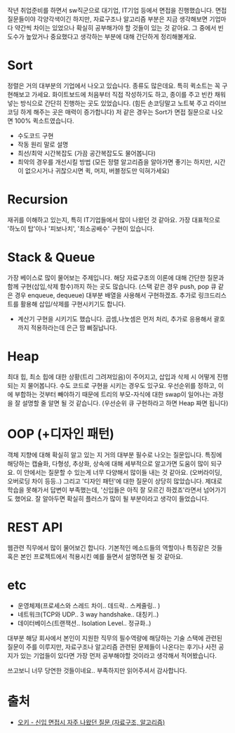 
작년 취업준비를 하면서 sw직군으로 대기업, IT기업 등에서 면접을 진행했습니다.
면접 질문들이야 각양각색이긴 하지만, 자료구조나 알고리즘 부분은 지금 생각해보면 기업마다 약간씩 차이는 있었으나 확실히 공부해가야 할 것들이 있는 것 같아요.
그 중에서 빈도수가 높았거나 중요했다고 생각하는 부분에 대해 간단하게 정리해볼게요.

# Sort
정렬은 거의 대부분의 기업에서 나오고 있습니다. 종류도 많은데요. 특히 퀵소트는 꼭 구현해보고 가세요.
화이트보드에 처음부터 직접 작성하기도 하고, 종이를 주고 빈칸 채워넣는 방식으로 간단히 진행하는 곳도 있었습니다. (힘든 손코딩말고 노트북 주고 라이브코딩 하게 해주는 곳은 매력이 증가합니다) 
저 같은 경우는 Sort가 면접 질문으로 나오면 100% 퀵소트였습니다.

- 수도코드 구현
- 작동 원리 말로 설명
- 최선/최악 시간복잡도 (가끔 공간복잡도도 물어봅니다)
- 최악의 경우를 개선시킬 방법
(모든 정렬 알고리즘을 알아가면 좋기는 하지만, 시간이 없으시거나 귀찮으시면 퀵, 머지, 버블정도만 익혀가세요)


# Recursion
재귀를 이해하고 있는지, 특히 IT기업들에서 많이 나왔던 것 같아요.
가장 대표적으로 '하노이 탑'이나 '피보나치', '최소공배수' 구현이 있습니다.

# Stack & Queue
가장 베이스로 많이 물어보는 주제입니다.
해당 자료구조의 이론에 대해 간단한 질문과 함께 구현(삽입,삭제 함수)까지 하는 곳도 많습니다.
(스택 같은 경우 push, pop 큐 같은 경우 enqueue, dequeue)
대부분 배열을 사용해서 구현하겠죠. 추가로 링크드리스트를 활용해 삽입/삭제를 구현시키기도 합니다.

+ 계산기 구현을 시키기도 했습니다. 곱셈,나눗셈은 먼저 처리, 추가로 응용해서 괄호까지 적용하라는데 은근 땀 삐질납니다.

# Heap
최대 힙, 최소 힙에 대한 상황(트리 그려져있음)이 주어지고, 삽입과 삭제 시 어떻게 진행되는 지 물어봅니다. 수도 코드로 구현을 시키는 경우도 있구요.
우선순위를 정하고, 이에 부합하는 것부터 빼야하기 때문에 트리의 부모-자식에 대한 swap이 일어나는 과정을 잘 설명할 줄 알면 될 것 같습니다.
(우선순위 큐 구현하라고 하면 Heap 짜면 됩니다)

# OOP (+디자인 패턴)
객체 지향에 대해 확실히 알고 있는 지 거의 대부분 필수로 나오는 질문입니다.
특징에 해당하는 캡슐화, 다형성, 추상화, 상속에 대해 세부적으로 알고가면 도움이 많이 되구요. 이 안에서는 질문할 수 있는게 너무 다양해서 많이들 내는 것 같아요.
(오버라이딩, 오버로딩 차이 등등..)
그리고 '디자인 패턴'에 대한 질문이 상당히 많았습니다. 제대로 학습을 못해가서 답변이 부족했는데, '신입들은 아직 잘 모르긴 하겠죠'라면서 넘어가기도 했어요. 잘 알아두면 확실히 플러스가 많이 될 부분이라고 생각이 들었습니다.

# REST API
웹관련 직무에서 많이 물어보긴 합니다. 기본적인 메소드들의 역할이나 특징같은 것들 혹은 본인 프로젝트에서 적용시킨 예를 들면서 설명하면 될 것 같아요.

# etc
+ 운영체제(프로세스와 스레드 차이.. 데드락.. 스케줄링.. )
+ 네트워크(TCP와 UDP.. 3 way handshake.. 대칭키..) 
+ 데이터베이스(트랜잭션.. Isolation Level.. 정규화..)

대부분 해당 회사에서 본인이 지원한 직무의 필수역량에 해당하는 기술 스택에 관련된 질문이 주를 이루지만, 자료구조나 알고리즘 관련된 문제들이 나온다는 후기나 사전 공지가 있는 기업들이 있다면 가장 먼저 공부해야할 것이라고 생각해서 적어봤습니다.

쓰고보니 너무 당연한 것들이네요.. 부족하지만 읽어주셔서 감사합니다.

# 출처
+ [오키 - 신입 면접시 자주 나왔던 질문 (자료구조, 알고리즘)](https://okky.kr/article/673648)
